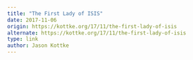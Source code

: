 ```yaml
---
title: "The First Lady of ISIS"
date: 2017-11-06
origin: https://kottke.org/17/11/the-first-lady-of-isis
alternate: https://kottke.org/17/11/the-first-lady-of-isis
type: link
author: Jason Kottke
---
```



